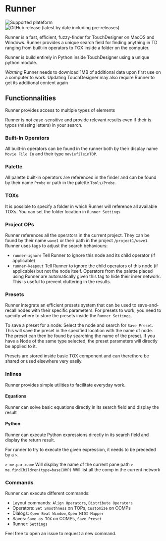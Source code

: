 # Runner

![Supported plateform](https://img.shields.io/badge/plateform-macOS%20%7C%20Windows-lightgrey?style=flat-square)
![GitHub release (latest by date including pre-releases)](https://img.shields.io/github/v/release/Boisier/Runner?include_prereleases&style=flat-square)



Runner is a fast, efficient, fuzzy-finder for TouchDesigner on MacOS and Windows.
Runner provides a unique search field for finding anything in TD ranging from built-in operators to TOX inside a folder on the computer.

Runner is build entirely in Python inside TouchDesigner using a unique python module.

*Warning* Runner needs to download 1MB of additional data upon first use on a computer to work. 
Updating TouchDesigner may also require Runner to get its additional content again
 
## Functionnalities
 
Runner provides access to multiple types of elements

Runner is not case-sensitive and provide relevant results even if their is typos (missing letters) in your search.
 
### Built-In Operators
All built-in operators can be found in the runner both by their display name `Movie File In` and their type `moviefileinTOP`.

### Palette
All palette built-in operators are referenced in the finder and can be found by their name `Probe` or path in the palette `Tools/Probe`.

### TOXs
It is possible to specify a folder in which Runner will reference all available TOXs. You can set the folder location in `Runner Settings`

### Project OPs
Runner references all the operators in the current project. They can be found by their name `wave1` or their path in the project `/project1/wave1`.
Runner uses tags to adjust the search behaviours:
* `runner-ignore` Tell Runner to ignore this node and its child operator (if applicable)
* `runner-keepout` Tell Runner to ignore the child operators of this node (if applicable) but not the node itself. Operators from the palette placed using Runner are automatically given this tag to hide their inner network. This is useful to prevent cluttering in the results.

### Presets
Runner integrate an efficient presets system that can be used to save-and-recall nodes with their specific parameters. For presets to work, you need to specify where to store the presets inside the `Runner Settings`.

To save a preset for a node: Select the node and search for `Save Preset`. This will save the preset in the specified location with the name of node. The preset can then be found by searching the name of the preset. If you have a Node of the same type selected, the preset parameters will directly be applied to it.

Presets are stored inside basic TOX component and can therethore be shared or used elsewhere very easily.

### Inlines
Runner provides simple utilities to facilitate everyday work. 

#### Equations
Runner can solve basic equations directly in its search field and display the result

#### Python
Runner can execute Python expressions directly in its search field and display the return result.

For runner to try to execute the given expression, it needs to be preceded by a `>`.

`> me.par.name` Will display the name of the current pane path
`> me.findChildren(type=baseCOMP)` Will list all the comp in the current network

### Commands
Runner can execute different commands:

* Layout commands: `Align Operators`, `Distribute Operators`
* Operators: `Set Smoothness` on TOPs, `Customize` on COMPs
* Dialogs: `Open Beat Window`, `Open MIDI Mapper`
* Saves: `Save as TOX` on COMPs, `Save Preset`
* Runner: `Settings`

Feel free to open an issue to request a new command.

